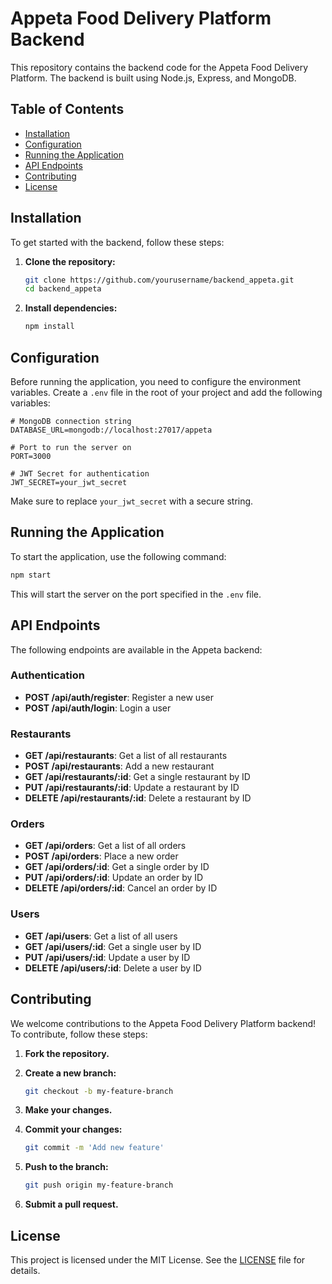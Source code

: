 # Appeta Food Delivery Platform Backend

This repository contains the backend code for the Appeta Food Delivery Platform. The backend is built using Node.js, Express, and MongoDB.

## Table of Contents

- [Installation](#installation)
- [Configuration](#configuration)
- [Running the Application](#running-the-application)
- [API Endpoints](#api-endpoints)
- [Contributing](#contributing)
- [License](#license)

## Installation

To get started with the backend, follow these steps:

1. **Clone the repository:**

   ```sh
   git clone https://github.com/yourusername/backend_appeta.git
   cd backend_appeta
   ```

2. **Install dependencies:**

   ```sh
   npm install
   ```

## Configuration

Before running the application, you need to configure the environment variables. Create a `.env` file in the root of your project and add the following variables:

```env
# MongoDB connection string
DATABASE_URL=mongodb://localhost:27017/appeta

# Port to run the server on
PORT=3000

# JWT Secret for authentication
JWT_SECRET=your_jwt_secret
```

Make sure to replace `your_jwt_secret` with a secure string.

## Running the Application

To start the application, use the following command:

```sh
npm start
```

This will start the server on the port specified in the `.env` file.

## API Endpoints

The following endpoints are available in the Appeta backend:

### Authentication

- **POST /api/auth/register**: Register a new user
- **POST /api/auth/login**: Login a user

### Restaurants

- **GET /api/restaurants**: Get a list of all restaurants
- **POST /api/restaurants**: Add a new restaurant
- **GET /api/restaurants/:id**: Get a single restaurant by ID
- **PUT /api/restaurants/:id**: Update a restaurant by ID
- **DELETE /api/restaurants/:id**: Delete a restaurant by ID

### Orders

- **GET /api/orders**: Get a list of all orders
- **POST /api/orders**: Place a new order
- **GET /api/orders/:id**: Get a single order by ID
- **PUT /api/orders/:id**: Update an order by ID
- **DELETE /api/orders/:id**: Cancel an order by ID

### Users

- **GET /api/users**: Get a list of all users
- **GET /api/users/:id**: Get a single user by ID
- **PUT /api/users/:id**: Update a user by ID
- **DELETE /api/users/:id**: Delete a user by ID

## Contributing

We welcome contributions to the Appeta Food Delivery Platform backend! To contribute, follow these steps:

1. **Fork the repository.**
2. **Create a new branch:**

   ```sh
   git checkout -b my-feature-branch
   ```

3. **Make your changes.**
4. **Commit your changes:**

   ```sh
   git commit -m 'Add new feature'
   ```

5. **Push to the branch:**

   ```sh
   git push origin my-feature-branch
   ```

6. **Submit a pull request.**

## License

This project is licensed under the MIT License. See the [LICENSE](LICENSE) file for details.
